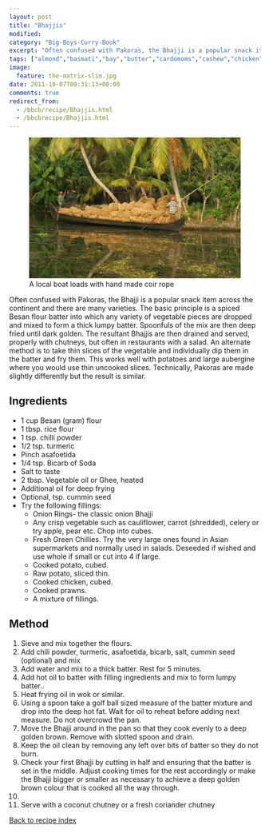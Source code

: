 ```yaml
---
layout: post
title: "Bhajjis"
modified:
category: "Big-Boys-Curry-Book"
excerpt: "Often confused with Pakoras, the Bhajji is a popular snack item across the continent and"
tags: ["almond","basmati","bay","butter","cardomoms","cashew","chicken","cinnamon","cloves","cumin","ghee","lamb","mace","nuts","pepper","rice","saffron","turmeric"]
image:
  feature: the-matrix-slim.jpg
date: 2011-10-07T00:31:13+00:00
comments: true
redirect_from: 
  - /bbcb/recipe/Bhajjis.html
  - /bbcbrecipe/Bhajjis.html
---
```


<figure>
	<a href="/images/bbcb/pict2388.jpg" alt="Coir, Kerala, India" title="Coir, Kerala, India &#169; Ashley Kitson 12/09/2011"><img src="/images/bbcb/pict2388.jpg"/></a>
	<figcaption>A local boat loads with hand made coir rope</figcaption>
</figure>

Often confused with Pakoras, the Bhajji is a popular snack item across the continent and there are many varieties. The basic principle is a spiced Besan flour batter into which any variety of vegetable pieces are dropped and mixed to form a thick lumpy batter. Spoonfuls of the mix are then deep fried until dark golden. The resultant Bhajjis are then drained and served, properly with chutneys, but often in restaurants with a salad. An alternate method is to take thin slices of the vegetable and individually dip them in the batter and fry them. This works well with potatoes and large aubergine where you would use thin uncooked slices. Technically, Pakoras are made slightly differently but the result is similar.
        
## Ingredients
        
<ul><li>1 cup Besan (gram) flour</li><li>1 tbsp. rice flour</li><li>1 tsp. chilli powder</li><li>1/2 tsp. turmeric</li><li>Pinch asafoetida</li><li>1/4 tsp. Bicarb of Soda</li><li>Salt to taste</li><li>2 tbsp. Vegetable oil or Ghee, heated</li><li>Additional oil for deep frying</li><li>Optional, tsp. cummin seed</li><li>Try the following fillings:<ul><li>Onion Rings- the classic onion Bhajji</li><li>Any crisp vegetable such as cauliflower, carrot (shredded), celery or try apple, pear etc. Chop into cubes.</li><li>Fresh Green Chillies. Try the very large ones found in Asian supermarkets and normally  used in salads. Deseeded if wished and use whole if small or cut into 4 if large.</li><li>Cooked potato, cubed.</li><li>Raw potato, sliced thin.</li><li>Cooked chicken, cubed.</li><li>Cooked prawns.</li><li>A mixture of fillings.</li></ul></li></ul>
        
## Method

<ol><li>Sieve and mix together the flours.</li><li>Add chili powder, turmeric, asafoetida, bicarb, salt, cummin seed (optional) and mix</li><li>Add water and mix to a thick batter. Rest for 5 minutes.</li><li>Add hot oil to batter with filling ingredients and mix to form lumpy batter..</li><li>Heat frying oil in wok or similar.</li><li>Using a spoon take a golf ball sized measure of the batter mixture and drop into the deep hot fat. Wait for oil to reheat before adding next measure. Do not overcrowd the pan.</li><li>Move the Bhajji around in the pan so that they cook evenly to a deep golden brown. Remove with slotted spoon and drain.</li><li>Keep the oil clean by removing any left over bits of  batter so they do not burn.</li><li>Check your first Bhajji by cutting in half and ensuring that the batter is set in the middle. Adjust cooking times for the rest accordingly or make the  Bhajji bigger or smaller as necessary to achieve a deep golden brown colour that is cooked all the way through.</li><li></li><li>Serve with a coconut chutney  or a fresh coriander chutney</li></ol>   

<a href="/bbcb">Back to recipe index</a>      